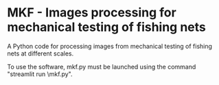 # MKF - Images processing for mechanical testing of fishing nets
A Python code for processing images from mechanical testing of fishing nets at different scales.

To use the software, mkf.py must be launched using the command "streamlit run \mkf.py".

